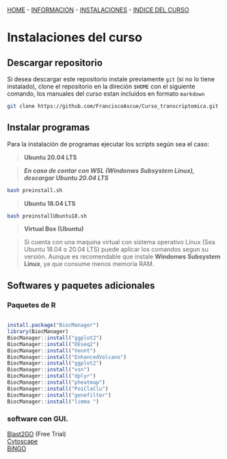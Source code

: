 [HOME](README.md) - [INFORMACION](README.md#organizador) - [INSTALACIONES](materiales.md) - [INDICE DEL CURSO](Indice.md)


Instalaciones del curso
=====================

## Descargar repositorio

Si desea descargar este repositorio instale previamente `git` (si no lo tiene instalado), clone el repositorio en la direción `$HOME` con el siguiente comando, los manuales del curso estan incluidos en formato `markdown`
```bash
git clone https://github.com/FranciscoAscue/Curso_transcriptomica.git   
```
## Instalar programas

Para la instalación de programas ejecutar los scripts según sea el caso:

>**Ubuntu 20.04 LTS**

>***En caso de contar con WSL (Windonws Subsystem Linux), descargar Ubuntu 20.04 LTS***

```bash
bash preinstall.sh
```

>**Ubuntu 18.04 LTS**

```bash 
bash preinstallUbuntu18.sh
```

>**Virtual Box (Ubuntu)**   

>Si cuenta con una maquina virtual con sistema operativo Linux (Sea Ubuntu 18.04 o 20.04 LTS) puede aplicar los comandos segun su versión. Aunque es recomendable que  instale **Windonws Subsystem Linux**, ya que consume menos memoria RAM.

## Softwares y paquetes adicionales

### Paquetes de R
```r

install.package("BiocManager")
library(BiocManager)
BiocManager::install("ggplot2")
BiocManager::install("DEseq2")
BiocManager::install("Vennt")
BiocManager::install("EnhancedVolcano")
BiocManager::install("ggplot2")
BiocManager::install("vsn")
BiocManager::install("dplyr")
BiocManager::install("pheatmap")
BiocManager::install("PoiClaClu")
BiocManager::install("genefilter")
BiocManager::install("limma ")

```

### software con GUI.

[Blast2GO](https://www.blast2go.com/) (Free Trial)    
[Cytoscape](https://cytoscape.org/)     
[BiNGO](https://www.psb.ugent.be/cbd/papers/BiNGO/Home.html)   
